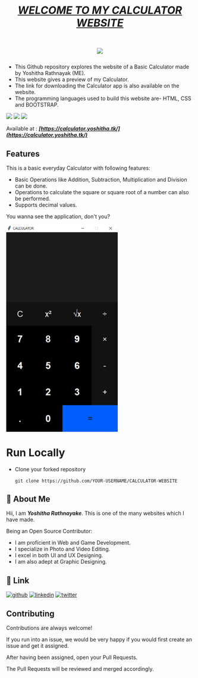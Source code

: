 # <div align="center"><a href="https://calculator.yoshitha.tk/"><b><i>WELCOME TO MY CALCULATOR WEBSITE</i></b></a></div>

# <div align="center"><img src="assets/img/Yoshitha Rathnayake 1.png" width="300px"></div>

- This Github repository explores the website of a Basic Calculator made by Yoshitha Rathnayak (ME).
- This website gives a preview of my Calculator. 
- The link for downloading the Calculator app is also available on the website.
- The programming languages used to build this website are- HTML, CSS and BOOTSTRAP.

<a href="https://www.w3schools.com/html/"><img src="https://img.icons8.com/color/48/000000/html-5--v1.png"/><a> 
<a href="https://www.w3schools.com/css/"><img src="https://img.icons8.com/color/48/000000/css3.png"/><a>
 <a href="https://www.w3schools.com/bootstrap/"><img src="https://img.icons8.com/color/48/000000/bootstrap.png"/><a>

Available at : <b><i>[https://calculator.yoshitha.tk/](https://calculator.yoshitha.tk/)</i></b>



## Features
This is a basic everyday Calculator with following features:
- Basic Operations like Addition, Subtraction, Multiplication and Division can be done.
- Operations to calculate the square or square root of a number can also be performed.
- Supports decimal values.

 <div >
<p>You wanna see the application, don't you?</p>
<img src="Calculator_Img.jpg" width="300px" align="center"></div>


# Run Locally

- Clone your forked repository
  ```
  git clone https://github.com/YOUR-USERNAME/CALCULATOR-WEBSITE
  ```

  
## 🚀 About Me
Hii, I am _**Yoshitha Rathnayake**_. This is one of 
the many websites which I have made.
 
Being an Open Source Contributor:
- I am proficient in Web and Game Development.
- I specialize in Photo and Video Editing.
- I excel in both UI and UX Designing. 
- I am also adept at Graphic Designing.



## 🔗 Link
[![github](https://img.shields.io/badge/GitHub-100000?style=for-the-badge&logo=github&logoColor=white)](https://github.com/YoshithaRathnayake)
[![linkedin](https://img.shields.io/badge/GitLab-330F63?style=for-the-badge&logo=gitlab&logoColor=white)](https://gitlab.com/YoshithaRathnayake)
[![twitter](https://img.shields.io/badge/twitter-1DA1F2?style=for-the-badge&logo=twitter&logoColor=white)](https://twitter.com/Yoshitha2008)




## Contributing

Contributions are always welcome!

If you run into an issue, we would be very happy if you would first create an issue and get it assigned.

After having been assigned, open your Pull Requests.

The Pull Requests will be reviewed and merged accordingly.





